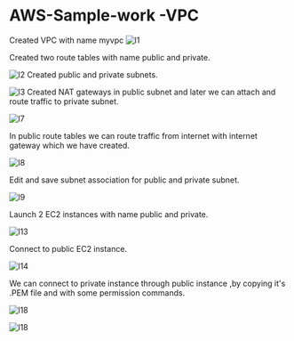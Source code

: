 # AWS-Sample-work -VPC
Created VPC with name myvpc
![l1](https://user-images.githubusercontent.com/38131345/212715175-6bd3f67b-5e11-4630-8dfb-184931d7e322.png)

Created two route tables with name public and private.

![l2](https://user-images.githubusercontent.com/38131345/212715686-bb61c297-40fa-466f-9794-7536d6939e3b.png)
Created public and private subnets.

![l3](https://user-images.githubusercontent.com/38131345/212716680-33777ddc-0185-4fdc-95f8-f5dd171555c4.png)
Created NAT gateways in public subnet and later we can attach and route traffic  to private subnet.

![l7](https://user-images.githubusercontent.com/38131345/212717314-56766a33-ab70-43f9-9170-c0a7a7ed5671.png)

In public route tables we can route traffic from internet with internet gateway which we have created.

![l8](https://user-images.githubusercontent.com/38131345/212719233-21545611-1ab9-4000-ba96-96afefcabb85.png)

Edit and save subnet association for public and private subnet.

![l9](https://user-images.githubusercontent.com/38131345/212720027-9c86bb74-e10c-448d-b779-9c804f3d3ba9.png)

Launch 2 EC2 instances with name public and private.

![l13](https://user-images.githubusercontent.com/38131345/212720417-fe4b10c6-edce-4e4d-b6b1-48e6ee11a258.png)

Connect to public EC2 instance.

![l14](https://user-images.githubusercontent.com/38131345/212720932-a606ff4e-f80c-48bb-ad03-6dff4aeaf786.png)

We can connect to private instance through public instance ,by copying it's .PEM file and with some permission commands.

![l18](https://user-images.githubusercontent.com/38131345/212721938-48bf63c5-9923-48d6-b862-8766263cce94.png)

![l18](https://user-images.githubusercontent.com/38131345/212722031-a6e13524-a39c-4354-96fb-cfa8f0b513b5.png)


